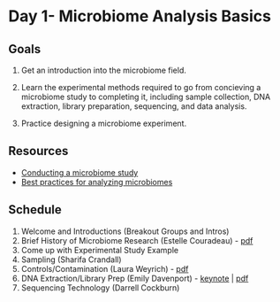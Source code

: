 # Day 1- Microbiome Analysis Basics

## Goals
1. Get an introduction into the microbiome field.

2. Learn the experimental methods required to go from concieving a microbiome study to completing it, including sample collection, DNA extraction, library preparation, sequencing, and data analysis. 

2. Practice designing a microbiome experiment. 

## Resources
- [Conducting a microbiome study](https://www.ncbi.nlm.nih.gov/pmc/articles/PMC5074386/)
- [Best practices for analyzing microbiomes](https://www.nature.com/articles/s41579-018-0029-9?WT.feed_name=subjects_gene-expression-analysis)

## Schedule
1. Welcome and Introductions (Breakout Groups and Intros)
2. Brief History of Microbiome Research (Estelle Couradeau) - [pdf](intro_microbiome_842020_couradeau.pdf)
3. Come up with Experimental Study Example
4. Sampling (Sharifa Crandall)
5. Controls/Contamination (Laura Weyrich) - [pdf](2020_KickStartWorkshop_Contamination_lowres.pdf)
6. DNA Extraction/Library Prep (Emily Davenport) - [keynote](2020_DNA_extraction_and_library_prep_microbiome_center_kick_start_workshop_2020-08-04.key) | [pdf](2020_DNA_extraction_and_library_prep_microbiome_center_kick_start_workshop_2020-08-04.pdf)
7. Sequencing Technology (Darrell Cockburn)

